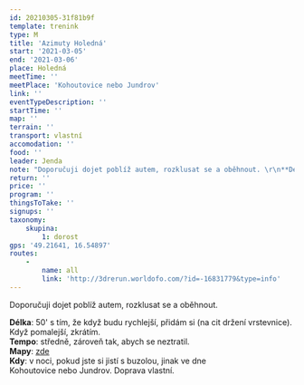 ```yaml
---
id: 20210305-31f81b9f
template: trenink
type: M
title: 'Azimuty Holedná'
start: '2021-03-05'
end: '2021-03-06'
place: Holedná
meetTime: ''
meetPlace: 'Kohoutovice nebo Jundrov'
link: ''
eventTypeDescription: ''
startTime: ''
map: ''
terrain: ''
transport: vlastní
accomodation: ''
food: ''
leader: Jenda
note: "Doporučuji dojet poblíž autem, rozklusat se a oběhnout. \r\n**Délka**: 50' s tím, že když budu rychlejší, přidám si (na cit držení vrstevnice). Když pomalejší, zkrátím. \r\n**Tempo**: středně, zároveň tak, abych se neztratil.  \r\n**Mapy**: [zde](https://drive.google.com/file/d/11tavFCXe3WXDtPjuo81uNLkkCCB5fxuW/view?usp=sharing)\r\n**Kdy**: v noci, pokud jste si jistí s buzolou, jinak ve dne"
return: ''
price: ''
program: ''
thingsToTake: ''
signups: ''
taxonomy:
    skupina:
        1: dorost
gps: '49.21641, 16.54897'
routes:
    -
        name: all
        link: 'http://3drerun.worldofo.com/?id=-16831779&type=info'
---
```


Doporučuji dojet poblíž autem, rozklusat se a oběhnout.  

**Délka**: 50' s tím, že když budu rychlejší, přidám si (na cit držení vrstevnice). Když pomalejší, zkrátím.  
**Tempo**: středně, zároveň tak, abych se neztratil.  
**Mapy**: [zde](https://drive.google.com/file/d/11tavFCXe3WXDtPjuo81uNLkkCCB5fxuW/view?usp=sharing)  
**Kdy**: v noci, pokud jste si jistí s buzolou, jinak ve dne  
Kohoutovice nebo Jundrov. Doprava vlastní.